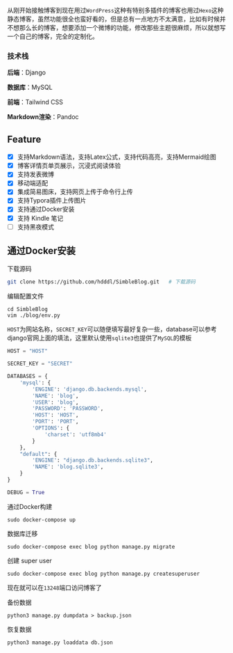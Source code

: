 从刚开始接触博客到现在用过`WordPress`这种有特别多插件的博客也用过`Hexo`这种静态博客，虽然功能很全也蛮好看的，但是总有一点地方不太满意，比如有时候并不想那么长的博客，想要添加一个微博的功能，修改那些主题很麻烦，所以就想写一个自己的博客，完全的定制化。

### 技术栈

**后端**：Django

**数据库**：MySQL

**前端**：Tailwind CSS

**Markdown渲染**：Pandoc

## Feature

- [x] 支持Markdown语法，支持Latex公式，支持代码高亮，支持Mermaid绘图
- [x] 博客详情页单页展示，沉浸式阅读体验
- [x] 支持发表微博
- [x] 移动端适配
- [x] 集成简易图床，支持网页上传于命令行上传
- [x] 支持Typora插件上传图片
- [x] 支持通过Docker安装
- [x] 支持 Kindle 笔记
- [ ] 支持黑夜模式

## 通过Docker安装

下载源码

```sh
git clone https://github.com/hdddl/SimbleBlog.git	# 下载源码
```

编辑配置文件

```shell
cd SimbleBlog 
vim ./blog/env.py
```

`HOST`为网站名称，`SECRET_KEY`可以随便填写最好复杂一些，database可以参考django官网上面的填法，这里默认使用`sqlite3`也提供了`MySQL`的模板

```python
HOST = "HOST"

SECRET_KEY = "SECRET"

DATABASES = {
    'mysql': {
        'ENGINE': 'django.db.backends.mysql',
        'NAME': 'blog',
        'USER': 'blog',
        'PASSWORD': 'PASSWORD',
        'HOST': 'HOST',
        'PORT': 'PORT',
        'OPTIONS': {
            'charset': 'utf8mb4'
        }
    },
    "default": {
        'ENGINE': "django.db.backends.sqlite3",
        'NAME': 'blog.sqlite3',
    }
}

DEBUG = True
```
通过Docker构建
```shell
sudo docker-compose up
```
数据库迁移
```shell
sudo docker-compose exec blog python manage.py migrate
```
创建 super user
```shell
sudo docker-compose exec blog python manage.py createsuperuser
```

现在就可以在`13248`端口访问博客了



备份数据

```shell
python3 manage.py dumpdata > backup.json
```

恢复数据

```shell
python3 manage.py loaddata db.json
```

